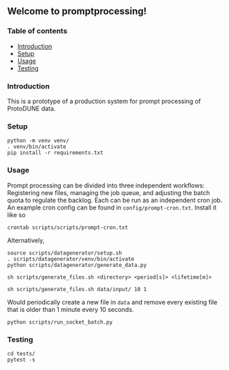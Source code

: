 ## Welcome to promptprocessing!
### Table of contents
* [Introduction](#intro)
* [Setup](#setup)
* [Usage](#usage)
* [Testing](#testing)

### Introduction
This is a prototype of a production system for prompt processing of ProtoDUNE data.

[//]: # (The functionality is implemented in three distinct modules: `bookkeeping`,)

[//]: # (`batchhandling`, and `filehandling`. )

### Setup
```shell
python -m venv venv/
. venv/bin/activate
pip install -r requirements.txt
```

### Usage
Prompt processing can be divided into three independent workflows: Registering new files,
managing the job queue, and adjusting the batch quota to regulate the backlog.
Each can be run as an independent cron job. An example cron config can be found
in `config/prompt-cron.txt`. Install it
like so
```shell
crontab scripts/scripts/prompt-cron.txt
```
Alternatively, 




```shell
source scripts/datagenerator/setup.sh
. scripts/datagenerator/venv/bin/activate
python scripts/datagenerator/generate_data.py
```

```shell
sh scripts/generate_files.sh <directory> <period[s]> <lifetime[m]>
```


```shell
sh scripts/generate_files.sh data/input/ 10 1
```
Would periodically create a new file in `data` and remove
every existing file that is older than 1 minute every 10 seconds.


```shell
python scripts/run_socket_batch.py
```

### Testing
```shell
cd tests/
pytest -s
```

